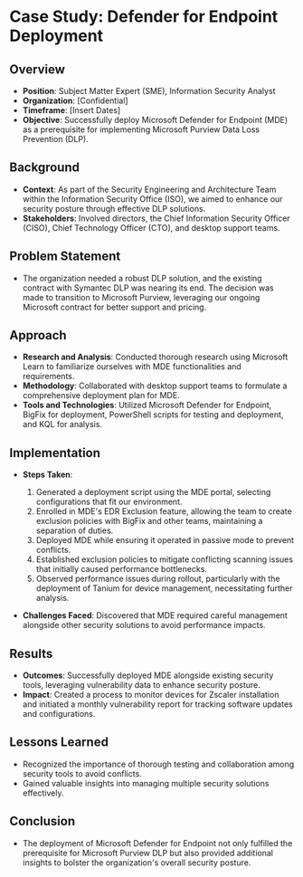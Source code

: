 # Case Study: Defender for Endpoint Deployment

## Overview
- **Position**: Subject Matter Expert (SME), Information Security Analyst  
- **Organization**: [Confidential]  
- **Timeframe**: [Insert Dates]  
- **Objective**: Successfully deploy Microsoft Defender for Endpoint (MDE) as a prerequisite for implementing Microsoft Purview Data Loss Prevention (DLP).  

## Background
- **Context**: As part of the Security Engineering and Architecture Team within the Information Security Office (ISO), we aimed to enhance our security posture through effective DLP solutions.  
- **Stakeholders**: Involved directors, the Chief Information Security Officer (CISO), Chief Technology Officer (CTO), and desktop support teams.  

## Problem Statement
- The organization needed a robust DLP solution, and the existing contract with Symantec DLP was nearing its end. The decision was made to transition to Microsoft Purview, leveraging our ongoing Microsoft contract for better support and pricing.  

## Approach
- **Research and Analysis**: Conducted thorough research using Microsoft Learn to familiarize ourselves with MDE functionalities and requirements.  
- **Methodology**: Collaborated with desktop support teams to formulate a comprehensive deployment plan for MDE.  
- **Tools and Technologies**: Utilized Microsoft Defender for Endpoint, BigFix for deployment, PowerShell scripts for testing and deployment, and KQL for analysis.  

## Implementation
- **Steps Taken**:  
  1. Generated a deployment script using the MDE portal, selecting configurations that fit our environment.  
  2. Enrolled in MDE's EDR Exclusion feature, allowing the team to create exclusion policies with BigFix and other teams, maintaining a separation of duties.  
  3. Deployed MDE while ensuring it operated in passive mode to prevent conflicts.  
  4. Established exclusion policies to mitigate conflicting scanning issues that initially caused performance bottlenecks.  
  5. Observed performance issues during rollout, particularly with the deployment of Tanium for device management, necessitating further analysis.  

- **Challenges Faced**: Discovered that MDE required careful management alongside other security solutions to avoid performance impacts.  

## Results
- **Outcomes**: Successfully deployed MDE alongside existing security tools, leveraging vulnerability data to enhance security posture.  
- **Impact**: Created a process to monitor devices for Zscaler installation and initiated a monthly vulnerability report for tracking software updates and configurations.  

## Lessons Learned
- Recognized the importance of thorough testing and collaboration among security tools to avoid conflicts.  
- Gained valuable insights into managing multiple security solutions effectively.  

## Conclusion
- The deployment of Microsoft Defender for Endpoint not only fulfilled the prerequisite for Microsoft Purview DLP but also provided additional insights to bolster the organization's overall security posture.  
